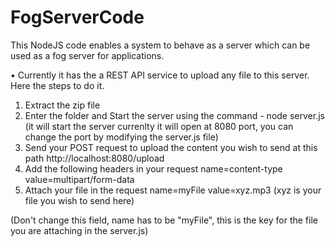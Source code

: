 # FogServerCode
This NodeJS code enables a system to behave as a server which can be used as a fog server for applications.

• Currently it has the a REST API service to upload any file to this server. 
Here the steps to do it.
1. Extract the zip file
2. Enter the folder and Start the server using the command - node server.js (it will start the server currenlty it will open at 8080 port, you can change the port by modifying the server.js file)
3. Send your POST request to upload the content you wish to send at this path
http://localhost:8080/upload 
4. Add the following headers in your request
name=content-type
value=multipart/form-data
5. Attach your file in the request
name=myFile 
value=xyz.mp3 (xyz is your file you wish to send here)

(Don't change this field, name has to be "myFile", this is the key for the file you are attaching in the server.js)
